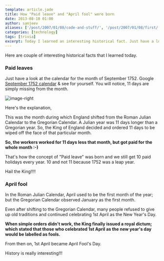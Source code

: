 ```yaml
---
template: article.jade
title: How "Paid leave" and "April fool" were born
date: 2013-08-10 01:00
author: sanjeev
aliases: ['/post/2007/01/08/code-and-stuff/', '/post/2007/01/08/first/', '/post/2008/01/08/first']
categories: [technology]
tags: [trivia]
excerpt: Today I learned an interesting historical fact. Just have a look at the calendar for the month of September 1752. You will notice, 11 days are simply missing from the month
---
```

Here are couple of interesting historical facts that I learned today.

### Paid leaves

Just have a look at the calendar for the month of September 1752.
Google [September 1752 calendar](https://www.google.co.in/search?q=September+1752+calendar&oq=September+1752+calendar&aqs=chrome.0.69i57j69i62.582j0&sourceid=chrome&ie=UTF-8) & see for yourself.
You will notice, 11 days are simply missing from the month.

![image-right](September-1752-Calendar.png)


Here's the explanation,

This was the month during which England shifted from the Roman Julian Calendar to the Gregorian Calendar.
A Julian year was 11 days longer than a Gregorian year. So, the King of England decided and ordered 11 days to be wiped off the face of that particular month.

**So, the workers worked for 11 days less that month, but got paid for the whole month :-)**

That's how the concept of "Paid leave" was born and we still get 10 paid holidays every year. 10 and not 11 because 1752 was a leap year.

Hail the King!!!!

### April fool

In the Roman Julian Calendar, April used to be the first month of the year; but the Gregorian Calendar observed January as the first month.

Even after shifting to the Gregorian Calendar, many people refused to give up old traditions and continued celebrating 1st April as the New Year's Day.

**When simple orders didn't work, the King finally issued a royal dictum; which stated that those who celebrated 1st April as the new year's day would be labelled as fools.**

From then on, 1st April became April Fool's Day.

History is really interesting!!!